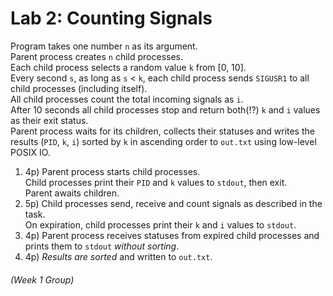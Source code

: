# Lab 2: Counting Signals

Program takes one number `n` as its argument.  
Parent process creates `n` child processes.  
Each child process selects a random value `k` from [0, 10].  
Every second `s`, as long as `s` < `k`, each child process sends `SIGUSR1`
to all child processes (including itself).  
All child processes count the total incoming signals as `i`.  
After 10 seconds all child processes stop and return both(!?) `k` and `i`
values as their exit status.  
Parent process waits for its children, collects their statuses and writes
the results (`PID`, `k`, `i`) sorted by `k` in ascending order to `out.txt`
using low-level POSIX IO.  

1. 4p)
Parent process starts child processes.  
Child processes print their `PID` and `k` values to `stdout`, then exit.  
Parent awaits children.
2. 5p)
Child processes send, receive and count signals as described in the task.  
On expiration, child processes print their `k` and `i` values to `stdout`.
3. 4p)
Parent process receives statuses from expired child processes and prints them
to `stdout` _without sorting_.
4. 4p)
_Results are sorted_ and written to `out.txt`.

###### (Week 1 Group)

